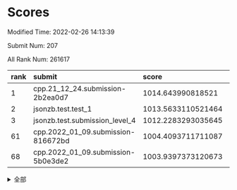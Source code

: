 # Scores

Modified Time: 2022-02-26 14:13:39

Submit Num: 207

All Rank Num: 261617

| rank |               submit               |       score        |       sigma        | pk_num |
| :--- | :--------------------------------- | :----------------- | :----------------- | :----- |
| 1    | cpp.21_12_24.submission-2b2ea0d7   | 1014.643990818521  | 0.8322416333683509 | 5057   |
| 2    | jsonzb.test.test_1                 | 1013.5633110521464 | 0.8230951031072937 | 5049   |
| 3    | jsonzb.test.submission_level_4     | 1012.2283293035645 | 0.793057688406289  | 5059   |
| 61   | cpp.2022_01_09.submission-816672bd | 1004.4093711711087 | 0.7189535971892506 | 5049   |
| 68   | cpp.2022_01_09.submission-5b0e3de2 | 1003.9397373120673 | 0.7109564472617153 | 5053   |


<details>
<summary>全部</summary>

| rank |                 submit                 |       score        |       sigma        | pk_num |
| :--- | :------------------------------------- | :----------------- | :----------------- | :----- |
| 1    | cpp.21_12_24.submission-2b2ea0d7       | 1014.643990818521  | 0.8322416333683509 | 5057   |
| 2    | jsonzb.test.test_1                     | 1013.5633110521464 | 0.8230951031072937 | 5049   |
| 3    | jsonzb.test.submission_level_4         | 1012.2283293035645 | 0.793057688406289  | 5059   |
| 4    | gobigger.level_3.submission_level_3_27 | 1012.1012752551396 | 0.7821923200215901 | 5055   |
| 5    | gobigger.level_3.submission_level_3_8  | 1011.4366226842642 | 0.7598266596186249 | 5059   |
| 6    | gobigger.level_3.submission_level_3_48 | 1011.27605211808   | 0.7841893410429849 | 5056   |
| 7    | gobigger.level_3.submission_level_3_17 | 1011.26729348051   | 0.79239542726272   | 5058   |
| 8    | gobigger.level_3.submission_level_3_21 | 1011.2670907194653 | 0.7892966262793337 | 5056   |
| 9    | gobigger.level_3.submission_level_3_4  | 1011.1552287526765 | 0.7790817067320769 | 5055   |
| 10   | gobigger.level_3.submission_level_3_47 | 1011.1161190625587 | 0.7722607484884593 | 5058   |
| 11   | gobigger.level_3.submission_level_3_12 | 1011.0906172574508 | 0.7854221625663285 | 5055   |
| 12   | gobigger.level_3.submission_level_3_38 | 1011.0836652618336 | 0.7697988310965208 | 5054   |
| 13   | gobigger.level_3.submission_level_3_41 | 1011.04755989995   | 0.7714339530274923 | 5060   |
| 14   | gobigger.level_3.submission_level_3_18 | 1010.822490166664  | 0.7655225972666511 | 5056   |
| 15   | gobigger.level_3.submission_level_3_29 | 1010.7742173013646 | 0.7887645482233894 | 5055   |
| 16   | gobigger.level_3.submission_level_3_25 | 1010.6169791123076 | 0.7540816972602651 | 5047   |
| 17   | gobigger.level_3.submission_level_3_13 | 1010.6148655300947 | 0.7766274780471363 | 5056   |
| 18   | gobigger.level_3.submission_level_3_36 | 1010.61245600841   | 0.7597446929197172 | 5054   |
| 19   | gobigger.level_3.submission_level_3_5  | 1010.4937449605814 | 0.7491035738230436 | 5057   |
| 20   | gobigger.level_3.submission_level_3_20 | 1010.4252613892645 | 0.7775358818772363 | 5057   |
| 21   | gobigger.level_3.submission_level_3_23 | 1010.3768213001929 | 0.7739086169998614 | 5053   |
| 22   | gobigger.level_3.submission_level_3_14 | 1010.374238225823  | 0.7654911260461246 | 5055   |
| 23   | gobigger.level_3.submission_level_3_2  | 1010.1886607229857 | 0.7826283023343201 | 5057   |
| 24   | gobigger.level_3.submission_level_3_35 | 1010.1368352109534 | 0.7690100307420858 | 5059   |
| 25   | gobigger.level_3.submission_level_3_31 | 1010.0657531079521 | 0.7848818056645601 | 5055   |
| 26   | gobigger.level_3.submission_level_3_40 | 1010.0518840635659 | 0.7660633570836869 | 5056   |
| 27   | gobigger.level_3.submission_level_3_0  | 1010.0342206020433 | 0.7647860503568349 | 5058   |
| 28   | gobigger.level_3.submission_level_3_32 | 1009.9835704766706 | 0.7479692469682758 | 5057   |
| 29   | gobigger.level_3.submission_level_3_15 | 1009.9094503567542 | 0.7669073466625829 | 5058   |
| 30   | gobigger.level_3.submission_level_3_49 | 1009.8414721641705 | 0.7469097766422643 | 5048   |
| 31   | gobigger.level_3.submission_level_3_43 | 1009.8129952931268 | 0.787490579496137  | 5049   |
| 32   | gobigger.level_3.submission_level_3_39 | 1009.7992072901012 | 0.7564570408830961 | 5054   |
| 33   | gobigger.level_3.submission_level_3_46 | 1009.7825964980691 | 0.7459924271907767 | 5059   |
| 34   | gobigger.level_3.submission_level_3_33 | 1009.7596464698727 | 0.7442026376941823 | 5059   |
| 35   | gobigger.level_3.submission_level_3_44 | 1009.7188756432361 | 0.7507400137042174 | 5054   |
| 36   | gobigger.level_3.submission_level_3_3  | 1009.6227208806889 | 0.7661093708717606 | 5051   |
| 37   | gobigger.level_3.submission_level_3_1  | 1009.555375670785  | 0.7376161515229835 | 5058   |
| 38   | gobigger.level_3.submission_level_3_16 | 1009.5094772185262 | 0.7338078519885026 | 5056   |
| 39   | gobigger.level_3.submission_level_3_28 | 1009.4890954163179 | 0.7480323989563814 | 5058   |
| 40   | gobigger.level_3.submission_level_3_37 | 1009.4844395743025 | 0.7499451564354832 | 5054   |
| 41   | gobigger.level_3.submission_level_3_19 | 1009.4617233266731 | 0.7511538274328221 | 5056   |
| 42   | gobigger.level_3.submission_level_3_30 | 1009.4437462496571 | 0.7306257370154405 | 5059   |
| 43   | gobigger.level_3.submission_level_3_34 | 1009.3099676495585 | 0.7481876594965465 | 5049   |
| 44   | gobigger.level_3.submission_level_3_26 | 1009.258627414675  | 0.7548049719846146 | 5057   |
| 45   | gobigger.level_3.submission_level_3_22 | 1008.9065522265463 | 0.7530793162528258 | 5050   |
| 46   | gobigger.level_3.submission_level_3_42 | 1008.8577380204691 | 0.7552763308811232 | 5057   |
| 47   | gobigger.level_3.submission_level_3_24 | 1008.838960589234  | 0.7488780473970258 | 5060   |
| 48   | gobigger.level_3.submission_level_3_6  | 1008.8342726306149 | 0.7635922246368546 | 5056   |
| 49   | gobigger.level_3.submission_level_3_9  | 1008.8011251140572 | 0.7483694329810328 | 5050   |
| 50   | gobigger.level_3.submission_level_3_45 | 1008.5635489103917 | 0.7452367439040477 | 5055   |
| 51   | gobigger.level_3.submission_level_3_7  | 1008.5072238006352 | 0.7424009532595172 | 5057   |
| 52   | gobigger.level_3.submission_level_3_11 | 1008.3977974745516 | 0.7460134713151347 | 5060   |
| 53   | gobigger.level_3.submission_level_3_10 | 1008.2996895767665 | 0.7408098958436217 | 5055   |
| 54   | gobigger.level_1.submission_level_1_4  | 1005.1579257706978 | 0.733855176698748  | 5057   |
| 55   | gobigger.level_1.submission_level_1_45 | 1005.0827170585867 | 0.7073840781348348 | 5056   |
| 56   | gobigger.level_1.submission_level_1_46 | 1005.0032410788773 | 0.716962474081879  | 5053   |
| 57   | gobigger.level_1.submission_level_1_5  | 1004.7750504182386 | 0.7297326701856317 | 5052   |
| 58   | gobigger.level_1.submission_level_1_14 | 1004.7385818680131 | 0.7166086180700474 | 5055   |
| 59   | gobigger.level_1.submission_level_1_29 | 1004.706476765721  | 0.719195971654242  | 5057   |
| 60   | gobigger.level_1.submission_level_1_7  | 1004.6731597140121 | 0.7186380375339216 | 5051   |
| 61   | cpp.2022_01_09.submission-816672bd     | 1004.4093711711087 | 0.7189535971892506 | 5049   |
| 62   | gobigger.level_1.submission_level_1_1  | 1004.2816054015973 | 0.7162510115479774 | 5048   |
| 63   | gobigger.level_1.submission_level_1_2  | 1004.2375318912954 | 0.7067199567787135 | 5058   |
| 64   | gobigger.level_1.submission_level_1_35 | 1004.1855584940911 | 0.7237257234830575 | 5056   |
| 65   | gobigger.level_1.submission_level_1_27 | 1004.0841163088072 | 0.7178397092486677 | 5050   |
| 66   | gobigger.level_1.submission_level_1_37 | 1003.9747285752903 | 0.7141448004039809 | 5048   |
| 67   | gobigger.level_1.submission_level_1_26 | 1003.9740040957095 | 0.7186800968010248 | 5052   |
| 68   | cpp.2022_01_09.submission-5b0e3de2     | 1003.9397373120673 | 0.7109564472617153 | 5053   |
| 69   | gobigger.level_1.submission_level_1_17 | 1003.9074167324677 | 0.7273522880331958 | 5056   |
| 70   | gobigger.level_1.submission_level_1_16 | 1003.9001247227578 | 0.7174071226859686 | 5057   |
| 71   | gobigger.level_1.submission_level_1_10 | 1003.8804886380499 | 0.7160851990681918 | 5058   |
| 72   | gobigger.level_1.submission_level_1_32 | 1003.8116429872206 | 0.7114123864233034 | 5058   |
| 73   | gobigger.level_1.submission_level_1_15 | 1003.5654613060926 | 0.7164507306429537 | 5053   |
| 74   | gobigger.level_1.submission_level_1_25 | 1003.5653117736173 | 0.7124748547662185 | 5057   |
| 75   | gobigger.level_1.submission_level_1_21 | 1003.5148265160485 | 0.7144438087506912 | 5055   |
| 76   | gobigger.level_1.submission_level_1_47 | 1003.4676279378483 | 0.7211721541677091 | 5056   |
| 77   | gobigger.level_1.submission_level_1_38 | 1003.388307591817  | 0.7166903547608221 | 5051   |
| 78   | gobigger.level_1.submission_level_1_22 | 1003.2887987300862 | 0.7241303655596613 | 5055   |
| 79   | gobigger.level_1.submission_level_1_0  | 1003.2505654425898 | 0.7257418889188355 | 5057   |
| 80   | gobigger.level_1.submission_level_1_18 | 1003.2428723656536 | 0.7154128809775689 | 5053   |
| 81   | gobigger.level_1.submission_level_1_41 | 1003.2303848905943 | 0.710800227081299  | 5057   |
| 82   | gobigger.level_1.submission_level_1_3  | 1003.2186946494701 | 0.7221768697486358 | 5056   |
| 83   | gobigger.level_1.submission_level_1_33 | 1003.190897806203  | 0.7232242784550684 | 5053   |
| 84   | gobigger.level_1.submission_level_1_6  | 1003.083307367147  | 0.7130029258328109 | 5055   |
| 85   | gobigger.level_1.submission_level_1_43 | 1003.0152545804733 | 0.7156468822321217 | 5050   |
| 86   | gobigger.level_1.submission_level_1_44 | 1002.9018668398978 | 0.7027605636249392 | 5054   |
| 87   | gobigger.level_1.submission_level_1_30 | 1002.8934471644936 | 0.7042542301504386 | 5056   |
| 88   | gobigger.level_1.submission_level_1_34 | 1002.8308842905521 | 0.708457824759381  | 5058   |
| 89   | gobigger.level_1.submission_level_1_31 | 1002.7927452751999 | 0.7175713843109911 | 5051   |
| 90   | gobigger.level_1.submission_level_1_9  | 1002.7786204380677 | 0.723863427483118  | 5051   |
| 91   | gobigger.level_1.submission_level_1_8  | 1002.6724542400905 | 0.7145481947843237 | 5054   |
| 92   | gobigger.level_1.submission_level_1_12 | 1002.5351430827797 | 0.7092777667391147 | 5057   |
| 93   | gobigger.level_1.submission_level_1_19 | 1002.3924841135887 | 0.7158594377990067 | 5056   |
| 94   | gobigger.level_1.submission_level_1_20 | 1002.3297004569865 | 0.7179001690099801 | 5060   |
| 95   | gobigger.level_1.submission_level_1_49 | 1002.2665181658332 | 0.7107569917871546 | 5052   |
| 96   | gobigger.level_1.submission_level_1_42 | 1002.2410769798865 | 0.7147323562724041 | 5052   |
| 97   | gobigger.level_1.submission_level_1_11 | 1002.1901620217167 | 0.7139445417976104 | 5056   |
| 98   | gobigger.level_1.submission_level_1_40 | 1002.1116730258125 | 0.7040815437424448 | 5056   |
| 99   | gobigger.level_1.submission_level_1_24 | 1002.0906767098721 | 0.7170350079622508 | 5053   |
| 100  | gobigger.level_1.submission_level_1_28 | 1002.0518730272069 | 0.7164644992985557 | 5054   |
| 101  | gobigger.level_1.submission_level_1_13 | 1002.0068265449501 | 0.7155898134639785 | 5055   |
| 102  | gobigger.level_1.submission_level_1_23 | 1001.9908469426144 | 0.7164127763698528 | 5049   |
| 103  | gobigger.level_1.submission_level_1_36 | 1001.9602542796505 | 0.7227410066384368 | 5053   |
| 104  | gobigger.level_1.submission_level_1_48 | 1001.822892559258  | 0.7252716173361926 | 5059   |
| 105  | gobigger.level_1.submission_level_1_39 | 1001.591878999908  | 0.7087247755642582 | 5053   |
| 106  | gobigger.random.submission_random_41   | 997.7901331143861  | 0.7066024972991605 | 5058   |
| 107  | gobigger.random.submission_random_28   | 997.7369548383703  | 0.711579797943509  | 5058   |
| 108  | gobigger.random.submission_random_9    | 997.6567424568846  | 0.709329099718467  | 5058   |
| 109  | gobigger.random.submission_random_45   | 997.4376050392414  | 0.7128095142473994 | 5060   |
| 110  | gobigger.random.submission_random_18   | 997.2162858984817  | 0.7124063861914427 | 5061   |
| 111  | gobigger.random.submission_random_26   | 997.0031058724263  | 0.7164617076262642 | 5055   |
| 112  | gobigger.random.submission_random_47   | 996.7807708395763  | 0.7119163783694011 | 5060   |
| 113  | gobigger.random.submission_random_20   | 996.7228882604419  | 0.7068500406666214 | 5057   |
| 114  | gobigger.random.submission_random_7    | 996.7198869647546  | 0.714451305429874  | 5050   |
| 115  | gobigger.random.submission_random_12   | 996.5123007820531  | 0.7148287052129971 | 5055   |
| 116  | gobigger.random.submission_random_35   | 996.4734027538126  | 0.7119186218379647 | 5050   |
| 117  | gobigger.random.submission_random_33   | 996.4165601695059  | 0.7310470666113512 | 5059   |
| 118  | gobigger.random.submission_random_38   | 996.3310692587899  | 0.7122014357078663 | 5057   |
| 119  | gobigger.random.submission_random_43   | 996.3043463187287  | 0.7059959020609177 | 5055   |
| 120  | gobigger.random.submission_random_24   | 996.2428414625043  | 0.7083125773336096 | 5059   |
| 121  | gobigger.random.submission_random_37   | 996.2082022858352  | 0.7144365492725133 | 5055   |
| 122  | gobigger.random.submission_random_40   | 996.1547260400398  | 0.715844159019941  | 5054   |
| 123  | gobigger.random.submission_random_19   | 996.1157978142654  | 0.7080790360721302 | 5056   |
| 124  | gobigger.random.submission_random_21   | 996.0656281689402  | 0.7022699149788554 | 5059   |
| 125  | gobigger.random.submission_random_5    | 996.0504483208938  | 0.7001310695839582 | 5057   |
| 126  | gobigger.random.submission_random_10   | 996.02577421806    | 0.6947619254963284 | 5053   |
| 127  | gobigger.random.submission_random_39   | 995.9540937905815  | 0.6952007689696427 | 5057   |
| 128  | gobigger.random.submission_random_11   | 995.9460215230903  | 0.7175251425827768 | 5052   |
| 129  | gobigger.random.submission_random_48   | 995.9236355294421  | 0.7013252152625425 | 5060   |
| 130  | gobigger.random.submission_random_32   | 995.9198545052855  | 0.7154518791678156 | 5059   |
| 131  | gobigger.random.submission_random_14   | 995.869625463505   | 0.6966447878268445 | 5055   |
| 132  | gobigger.random.submission_random_6    | 995.8526531107512  | 0.7112205868862179 | 5056   |
| 133  | gobigger.random.submission_random_2    | 995.7827808012167  | 0.727633604677566  | 5053   |
| 134  | gobigger.random.submission_random_42   | 995.7613797444455  | 0.7055374297239169 | 5055   |
| 135  | gobigger.random.submission_random_46   | 995.7144577008705  | 0.7120286552858962 | 5055   |
| 136  | gobigger.random.submission_random_15   | 995.6643042856438  | 0.7056626283468678 | 5054   |
| 137  | gobigger.random.submission_random_44   | 995.6159476859606  | 0.7103500871495569 | 5058   |
| 138  | gobigger.random.submission_random_30   | 995.5975575013543  | 0.6958918081398868 | 5055   |
| 139  | gobigger.random.submission_random_34   | 995.547208283947   | 0.7273590619251267 | 5062   |
| 140  | gobigger.random.submission_random_4    | 995.4632539462643  | 0.721048772225684  | 5056   |
| 141  | gobigger.random.submission_random_8    | 995.4473160934925  | 0.705886683813041  | 5055   |
| 142  | gobigger.random.submission_random_31   | 995.3623805299366  | 0.7096576067014916 | 5056   |
| 143  | gobigger.random.submission_random_22   | 995.281127247371   | 0.7260356589446728 | 5057   |
| 144  | gobigger.random.submission_random_27   | 995.2422686426833  | 0.7138210394489001 | 5059   |
| 145  | gobigger.random.submission_random_25   | 995.1945873059045  | 0.7191064822620009 | 5055   |
| 146  | gobigger.random.submission_random_0    | 995.1889600132392  | 0.7298971048579415 | 5056   |
| 147  | gobigger.random.submission_random_36   | 995.1716334096145  | 0.7035326296187957 | 5054   |
| 148  | gobigger.random.submission_random_17   | 995.1371083395868  | 0.7079918923363092 | 5057   |
| 149  | gobigger.random.submission_random_1    | 995.086279823084   | 0.6993249256662312 | 5057   |
| 150  | gobigger.random.submission_random_3    | 995.0404179786527  | 0.7054928387665191 | 5053   |
| 151  | gobigger.random.submission_random_29   | 995.0056823238414  | 0.7076715021581076 | 5060   |
| 152  | gobigger.random.submission_random_49   | 994.9547990690404  | 0.7041348299260132 | 5052   |
| 153  | gobigger.random.submission_random_23   | 994.7455558867111  | 0.725706178722732  | 5057   |
| 154  | gobigger.level_2.submission_level_2_26 | 994.5602550643226  | 0.707812867300026  | 5056   |
| 155  | gobigger.random.submission_random_13   | 994.5565110326585  | 0.7234705175225127 | 5057   |
| 156  | gobigger.random.submission_random_16   | 994.3997770365114  | 0.7245524645429828 | 5056   |
| 157  | gobigger.level_2.submission_level_2_29 | 993.8431294308987  | 0.7183462495327805 | 5051   |
| 158  | gobigger.level_2.submission_level_2_9  | 993.3534475092756  | 0.7280905833065356 | 5054   |
| 159  | gobigger.level_2.submission_level_2_1  | 993.2430104766089  | 0.7342077540165017 | 5054   |
| 160  | gobigger.level_2.submission_level_2_10 | 993.1508799811387  | 0.7384701509585585 | 5055   |
| 161  | gobigger.level_2.submission_level_2_44 | 993.1242265839453  | 0.726997411419487  | 5055   |
| 162  | gobigger.level_2.submission_level_2_34 | 993.1114199038379  | 0.7225939580274644 | 5057   |
| 163  | gobigger.level_2.submission_level_2_17 | 993.0422640078766  | 0.73589201069991   | 5058   |
| 164  | gobigger.level_2.submission_level_2_28 | 993.0265976391333  | 0.7228732094990319 | 5057   |
| 165  | gobigger.level_2.submission_level_2_13 | 993.0194471870317  | 0.7464624575990886 | 5058   |
| 166  | gobigger.level_2.submission_level_2_19 | 992.972978000986   | 0.7390179195685546 | 5052   |
| 167  | gobigger.level_2.submission_level_2_18 | 992.9299102784936  | 0.7424713247888016 | 5052   |
| 168  | gobigger.level_2.submission_level_2_48 | 992.924073227006   | 0.7369546898572211 | 5058   |
| 169  | gobigger.level_2.submission_level_2_40 | 992.8493347204027  | 0.740248073315338  | 5055   |
| 170  | gobigger.level_2.submission_level_2_4  | 992.8033071234192  | 0.7404617825207267 | 5059   |
| 171  | gobigger.level_2.submission_level_2_35 | 992.7912756822367  | 0.7396863114044387 | 5056   |
| 172  | gobigger.level_2.submission_level_2_23 | 992.7850689093666  | 0.7368692238742104 | 5057   |
| 173  | gobigger.level_2.submission_level_2_7  | 992.7385670737237  | 0.7373661040217716 | 5058   |
| 174  | gobigger.level_2.submission_level_2_30 | 992.5881441831933  | 0.7325081046177657 | 5052   |
| 175  | gobigger.level_2.submission_level_2_43 | 992.4313622363928  | 0.7609036868957122 | 5052   |
| 176  | gobigger.level_2.submission_level_2_39 | 992.104437861283   | 0.748775450131431  | 5053   |
| 177  | gobigger.level_2.submission_level_2_38 | 992.098695510961   | 0.7503917289686802 | 5057   |
| 178  | gobigger.level_2.submission_level_2_12 | 991.9569189961632  | 0.7495416825815764 | 5052   |
| 179  | gobigger.level_2.submission_level_2_0  | 991.9379096333164  | 0.7188529820812801 | 5056   |
| 180  | gobigger.level_2.submission_level_2_8  | 991.9298931855313  | 0.7412903717593161 | 5059   |
| 181  | gobigger.level_2.submission_level_2_22 | 991.899575574022   | 0.7660978372124413 | 5054   |
| 182  | gobigger.level_2.submission_level_2_5  | 991.8897161550515  | 0.7389927295852013 | 5057   |
| 183  | gobigger.level_2.submission_level_2_42 | 991.875025274141   | 0.7618368681843086 | 5054   |
| 184  | gobigger.level_2.submission_level_2_27 | 991.8553296289601  | 0.7316971355912719 | 5059   |
| 185  | gobigger.level_2.submission_level_2_46 | 991.8431789262551  | 0.7406999706486369 | 5054   |
| 186  | gobigger.level_2.submission_level_2_14 | 991.7616577033066  | 0.7296321156516254 | 5056   |
| 187  | gobigger.level_2.submission_level_2_15 | 991.6143850875454  | 0.7527020132985928 | 5056   |
| 188  | gobigger.level_2.submission_level_2_36 | 991.6019553735073  | 0.7538595826712454 | 5054   |
| 189  | gobigger.level_2.submission_level_2_24 | 991.6009056371164  | 0.7532556019708041 | 5059   |
| 190  | gobigger.level_2.submission_level_2_6  | 991.5609379550043  | 0.7411103188868655 | 5057   |
| 191  | gobigger.level_2.submission_level_2_37 | 991.5407787780701  | 0.7498237593591346 | 5056   |
| 192  | gobigger.level_2.submission_level_2_33 | 991.4042816143482  | 0.7509781122407925 | 5056   |
| 193  | gobigger.level_2.submission_level_2_45 | 991.3356973505965  | 0.7434898801843596 | 5057   |
| 194  | gobigger.level_2.submission_level_2_41 | 991.2360474476155  | 0.7416712858658064 | 5061   |
| 195  | gobigger.level_2.submission_level_2_21 | 991.1360553850052  | 0.776488477622401  | 5053   |
| 196  | gobigger.level_2.submission_level_2_3  | 991.1052818790922  | 0.756739253214904  | 5061   |
| 197  | gobigger.level_2.submission_level_2_32 | 991.0963813512499  | 0.7565981153556879 | 5052   |
| 198  | gobigger.level_2.submission_level_2_11 | 991.0804154240567  | 0.7499148138310862 | 5056   |
| 199  | gobigger.level_2.submission_level_2_31 | 991.0630698115065  | 0.7500479630916805 | 5054   |
| 200  | gobigger.level_2.submission_level_2_20 | 991.033148010594   | 0.742253069230439  | 5057   |
| 201  | gobigger.level_2.submission_level_2_25 | 990.9935665283544  | 0.7592171900335831 | 5056   |
| 202  | gobigger.level_2.submission_level_2_47 | 990.8455248896878  | 0.7530933893056629 | 5055   |
| 203  | gobigger.level_2.submission_level_2_2  | 990.8451822057642  | 0.7533481610224066 | 5052   |
| 204  | gobigger.level_2.submission_level_2_49 | 990.8001386192111  | 0.751418233861312  | 5060   |
| 205  | gobigger.level_2.submission_level_2_16 | 990.587151737667   | 0.7566293317428715 | 5055   |
| 206  | gobigger.none.submission_none_0        | 978.1126227265978  | 1.3442495275563253 | 5053   |
| 207  | gobigger.none.submission_none_1        | 977.6674888583041  | 1.409015256552525  | 5057   |

</details>
